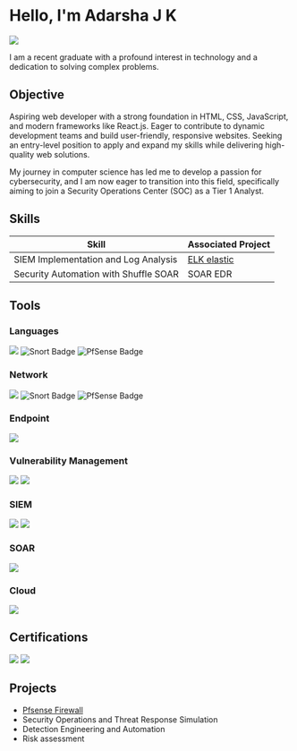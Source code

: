 # Hello, I'm Adarsha J K
<a href="https://linkedin.com/in/adarsha-jk-a91a31238"><img src="https://img.shields.io/badge/-LinkedIn-0072b1?&style=for-the-badge&logo=linkedin&logoColor=white" /></a>

I am a recent graduate with a profound interest in technology and a dedication to solving complex problems.

## Objective
Aspiring web developer with a strong foundation in HTML, CSS, JavaScript, and modern frameworks like React.js. Eager to contribute to dynamic development teams and build user-friendly, responsive websites. Seeking an entry-level position to apply and expand my skills while delivering high-quality web solutions.

My journey in computer science has led me to develop a passion for cybersecurity, and I am now eager to transition into this field, specifically aiming to join a Security Operations Center (SOC) as a Tier 1 Analyst.

## Skills

| Skill                                         | Associated Project         |
|-----------------------------------------------|----------------------------|
| SIEM Implementation and Log Analysis          | <a href="https://github.com/darsha2000/pfsense_firewall.git">ELK elastic</a>|
| Security Automation with Shuffle SOAR         | SOAR EDR|


## Tools
### Languages
<div>
    <img src="https://img.shields.io/badge/-HTML-E34C26?&style=for-the-badge&logo=HTML&logoColor=white" />
    <img src="https://img.shields.io/badge/-CSS-2965f1?&style=for-the-badge&logo=CSS&logoColor=white" alt="Snort Badge" /></a>
    <img src="https://img.shields.io/badge/-JavaScript-f0db4f ?&style=for-the-badge&logo=JavaScript&logoColor=black" alt="PfSense Badge" />
</div>

### Network
<div>
    <img src="https://img.shields.io/badge/-Wireshark-1679A7?&style=for-the-badge&logo=Wireshark&logoColor=white" />
    <img src="https://img.shields.io/badge/-Snort-EF3B2D?&style=for-the-badge&logo=Snort&logoColor=white" alt="Snort Badge" /></a>
    <img src="https://img.shields.io/badge/-PfSense-777BB4?&style=for-the-badge&logo=PfSense&logoColor=black" alt="PfSense Badge" />
</div>

### Endpoint
<div>
    <img src="https://img.shields.io/badge/-LimaCharlie-00A4EF?&style=for-the-badge&logo=Limacharlie&logoColor=white" />
</div>

### Vulnerability Management
<div>
   <img src="https://img.shields.io/badge/-Nessus-006400?&style=for-the-badge&logo=tenable&logoColor=black" />
    <img src="https://img.shields.io/badge/-Qualys-FF0000?&style=for-the-badge&logo=Qualys&logoColor=white" />
</div>


### SIEM
<div>
    <img src="https://img.shields.io/badge/-Splunk-000000?&style=for-the-badge&logo=Splunk&logoColor=white" />
    <img src="https://img.shields.io/badge/-Elastic-005571?&style=for-the-badge&logo=Elastic&logoColor=white" />
</div>

### SOAR
<div>
    <img src="https://img.shields.io/badge/-Tines-000000?&style=for-the-badge&logo=Tines&logoColor=white" />
</div>

### Cloud
<div>
   <img src="https://img.shields.io/badge/-AWS-E37400?&style=for-the-badge&logo=amazon&logoColor=black" />
</div>

## Certifications
<div>
<img src="https://img.shields.io/badge/-Internshall Ethical Hacking-FF0000?&style=for-the-badge&logo=Internshalla&logoColor=blue" />
<img src="https://img.shields.io/badge/-AWS Cloud Foundations-007ACC?&style=for-the-badge&logo=AWS&logoColor=black" />

## Projects
- <a href="https://github.com/darsha2000/pfsense_firewall.git">Pfsense Firewall</a>
- Security Operations and Threat Response Simulation
- Detection Engineering and Automation
- Risk assessment
